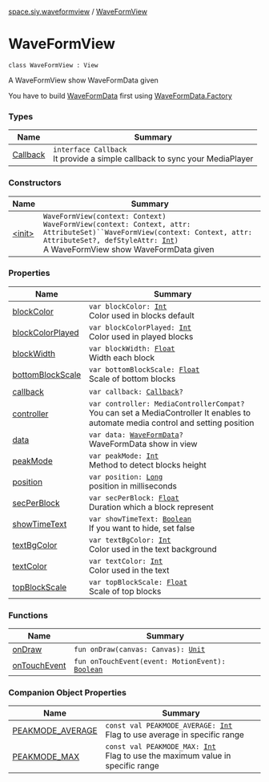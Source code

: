 [space.siy.waveformview](../index.md) / [WaveFormView](./index.md)

# WaveFormView

`class WaveFormView : View`

A WaveFormView show WaveFormData given

You have to build [WaveFormData](../-wave-form-data/index.md) first using [WaveFormData.Factory](../-wave-form-data/-factory/index.md)

### Types

| Name | Summary |
|---|---|
| [Callback](-callback/index.md) | `interface Callback`<br>It provide a simple callback to sync your MediaPlayer |

### Constructors

| Name | Summary |
|---|---|
| [&lt;init&gt;](-init-.md) | `WaveFormView(context: Context)`<br>`WaveFormView(context: Context, attr: AttributeSet)``WaveFormView(context: Context, attr: AttributeSet?, defStyleAttr: `[`Int`](https://kotlinlang.org/api/latest/jvm/stdlib/kotlin/-int/index.html)`)`<br>A WaveFormView show WaveFormData given |

### Properties

| Name | Summary |
|---|---|
| [blockColor](block-color.md) | `var blockColor: `[`Int`](https://kotlinlang.org/api/latest/jvm/stdlib/kotlin/-int/index.html)<br>Color used in blocks default |
| [blockColorPlayed](block-color-played.md) | `var blockColorPlayed: `[`Int`](https://kotlinlang.org/api/latest/jvm/stdlib/kotlin/-int/index.html)<br>Color used in played blocks |
| [blockWidth](block-width.md) | `var blockWidth: `[`Float`](https://kotlinlang.org/api/latest/jvm/stdlib/kotlin/-float/index.html)<br>Width each block |
| [bottomBlockScale](bottom-block-scale.md) | `var bottomBlockScale: `[`Float`](https://kotlinlang.org/api/latest/jvm/stdlib/kotlin/-float/index.html)<br>Scale of bottom blocks |
| [callback](callback.md) | `var callback: `[`Callback`](-callback/index.md)`?` |
| [controller](controller.md) | `var controller: MediaControllerCompat?`<br>You can set a MediaController It enables to automate media control and setting position |
| [data](data.md) | `var data: `[`WaveFormData`](../-wave-form-data/index.md)`?`<br>WaveFormData show in view |
| [peakMode](peak-mode.md) | `var peakMode: `[`Int`](https://kotlinlang.org/api/latest/jvm/stdlib/kotlin/-int/index.html)<br>Method to detect blocks height |
| [position](position.md) | `var position: `[`Long`](https://kotlinlang.org/api/latest/jvm/stdlib/kotlin/-long/index.html)<br>position in milliseconds |
| [secPerBlock](sec-per-block.md) | `var secPerBlock: `[`Float`](https://kotlinlang.org/api/latest/jvm/stdlib/kotlin/-float/index.html)<br>Duration which a block represent |
| [showTimeText](show-time-text.md) | `var showTimeText: `[`Boolean`](https://kotlinlang.org/api/latest/jvm/stdlib/kotlin/-boolean/index.html)<br>If you want to hide, set false |
| [textBgColor](text-bg-color.md) | `var textBgColor: `[`Int`](https://kotlinlang.org/api/latest/jvm/stdlib/kotlin/-int/index.html)<br>Color used in the text background |
| [textColor](text-color.md) | `var textColor: `[`Int`](https://kotlinlang.org/api/latest/jvm/stdlib/kotlin/-int/index.html)<br>Color used in the text |
| [topBlockScale](top-block-scale.md) | `var topBlockScale: `[`Float`](https://kotlinlang.org/api/latest/jvm/stdlib/kotlin/-float/index.html)<br>Scale of top blocks |

### Functions

| Name | Summary |
|---|---|
| [onDraw](on-draw.md) | `fun onDraw(canvas: Canvas): `[`Unit`](https://kotlinlang.org/api/latest/jvm/stdlib/kotlin/-unit/index.html) |
| [onTouchEvent](on-touch-event.md) | `fun onTouchEvent(event: MotionEvent): `[`Boolean`](https://kotlinlang.org/api/latest/jvm/stdlib/kotlin/-boolean/index.html) |

### Companion Object Properties

| Name | Summary |
|---|---|
| [PEAKMODE_AVERAGE](-p-e-a-k-m-o-d-e_-a-v-e-r-a-g-e.md) | `const val PEAKMODE_AVERAGE: `[`Int`](https://kotlinlang.org/api/latest/jvm/stdlib/kotlin/-int/index.html)<br>Flag to use average in specific range |
| [PEAKMODE_MAX](-p-e-a-k-m-o-d-e_-m-a-x.md) | `const val PEAKMODE_MAX: `[`Int`](https://kotlinlang.org/api/latest/jvm/stdlib/kotlin/-int/index.html)<br>Flag to use the maximum value in specific range |
